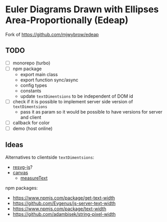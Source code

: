 # Euler Diagrams Drawn with Ellipses Area-Proportionally (Edeap)

Fork of https://github.com/mjwybrow/edeap

## TODO

- [ ] monorepo (turbo)
- [ ] npm package
  - export main class
  - export function sync/async
  - config types
  - constants
  - update `textDimentsions` to be independent of DOM id
- [ ] check if it is possible to implement server side version of `textDimentsions`
  - pass it as param so it would be possible to have versions for server and client
- [ ] callback for color
- [ ] demo (host online)

## Ideas

Alternatives to clientside `textDimentsions`:

- [resvg-js](https://github.com/yisibl/resvg-js)?
- [canvas](https://github.com/Brooooooklyn/canvas)
  - [measureText](https://developer.mozilla.org/en-US/docs/Web/API/CanvasRenderingContext2D/measureText)

npm packages:

- https://www.npmjs.com/package/get-text-width
- https://github.com/Evgenus/js-server-text-width
- https://www.npmjs.com/package/text-width
- https://github.com/adambisek/string-pixel-width
